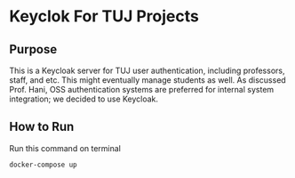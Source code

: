 # Keyclok For TUJ Projects

## Purpose

This is a Keycloak server for TUJ user authentication, including professors, staff, and etc. This might eventually manage students as well.
As discussed Prof. Hani, OSS authentication systems are preferred for internal system integration; we decided to use Keycloak.

## How to Run

Run this command on terminal

```
docker-compose up
```
